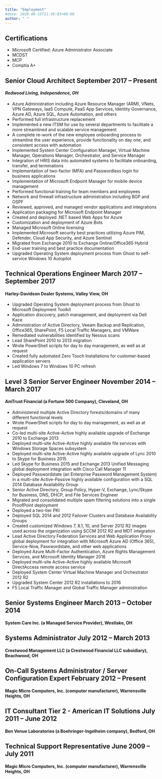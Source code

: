 ```yaml
---
title: "Employment"
#date: 2020-09-15T11:30:03+00:00
author: " "
---
```

## Certifications

- Microsoft Certified: Azure Administrator Associate
- MCDST
- MCP
- Comptia A+

## Senior Cloud Architect September 2017 – Present
#### *Redwood Living, Independence, OH*
- Azure Administration including Azure Resource Manager (ARM), VNets, VPN Gateways, IaaS Compute, PaaS App Services, Identity Governance, Azure AD, Azure SQL, Azure Automation, and others
- Performed full infrastructure replacement
- Implemented a new ITSM for use by several departments to facilitate a more streamlined and scalable service management
- A complete re-work of the new employee onboarding process to streamline the user experience, provide functionality on day one, and consistent access with automation
- Implemented System Center Configuration Manager, Virtual Machine Manager, Operations Manager, Orchestrator, and Service Manager
- Integration of HRIS data into automated systems to facilitate onboarding, transfer, and terminations
- Implementation of two-factor (MFA) and Passwordless login for business applications
- Implementation of Microsoft Endpoint Manager for mobile device management
- Performed functional training for team members and employees
- Network and firewall infrastructure administration including BGP and OSPF
- Reviewed, approved, and managed vendor applications and integrations
- Application packaging for Microsoft Endpoint Manager
- Created and deployed .NET based Web Apps for Azure
- Customization and deployment of Azure Bots
- Managed Microsoft Online licensing
- Implemented Microsoft security best practices utilizing Azure PIM, Defender, Cloud App Security, and Azure Sentinel
- Migrated from Exchange 2010 to Exchange Online/Office365 Hybrid
- End-user training and best practice documentation
- Upgraded Operating System deployment process from Ghost to self-service Windows 10 Autopilot

## Technical Operations Engineer March 2017 – September 2017
#### Harley-Davidson Dealer Systems, Valley View, OH

- Upgraded Operating System deployment process from Ghost to Microsoft Deployment Toolkit
- Application discovery, patch management, and deployment via Dell Kace
- Administration of Active Directory, Veeam Backup and Replication, Office365, SharePoint, F5 Local Traffic Managers, and VMWare
- Remediated vulnerabilities identified by Nessus scans
- Lead SharePoint 2010 to 2013 migration
- Wrote PowerShell scripts for day to day management, as well as at request
- Created fully automated Zero Touch Installations for customer-based application servers
- Led Windows 7 to Windows 10 PC refresh

## Level 3 Senior Server Engineer November 2014 – March 2017
#### AmTrust Financial (a Fortune 500 Company), Cleveland, OH

- Administered multiple Active Directory forests/domains of many different functional levels
- Wrote PowerShell scripts for day to day management, as well as at request
- Co-led multi-site Active-Active highly available upgrade of Exchange 2010 to Exchange 2013
- Deployed multi-site Active-Active highly available file services with Windows Storage Spaces subsystem
- Deployed multi-site Active-Active highly available upgrade of Lync 2010 to Skype for Business 2015
- Led Skype for Business 2015 and Exchange 2013 Unified Messaging global deployment integration with Cisco Call Manager 11
- Deployed Passwordstate (an Enterprise Password Management System) in a multi-site Active-Passive highly available configuration with a SQL 2014 Database Availability Group
- Senior Active Directory, Group Policy, Hyper-V, Exchange, Lync/Skype for Business, DNS, DHCP, and File Services Engineer
- Migrated and consolidated multiple spam filtering solutions into a single ProofPoint deployment
- Deployed a two-tier PKI
- Deployed SQL 2014 and 2012 Failover Clusters and Database Availability Groups
- Created customized Windows 7, 8.1, 10, and Server 2012 R2 images used across the organization using SCCM 2012 R2 and MDT integration
- Lead Active Directory Federation Services and Web Application Proxy global deployment for integration with Microsoft Azure AD (Office 365), Service-Now, Passwordstate, and other web applications
- Deployed Azure Multi-Factor Authentication, Azure Rights Management Services, and Microsoft Identity Manager 2016
- Deployed multi-site Active-Active highly available Microsoft DirectAccess remote access service
- Deployed System Center Virtual Machine Manager and Orchestrator 2012 R2
- Upgraded System Center 2012 R2 installations to 2016
- F5 Local Traffic Manager and Global Traffic Manager administration

## Senior Systems Engineer March 2013 – October 2014
#### System Care Inc. (a Managed Service Provider), Westlake, OH

## Systems Administrator July 2012 – March 2013
#### Crestwood Management LLC (a Crestwood Financial LLC subsidiary), Beachwood, OH

## On-Call Systems Administrator / Server Configuration Expert February 2012 – Present
#### Magic Micro Computers, Inc. (computer manufacturer), Warrensville Heights, OH

## IT Consultant Tier 2 - American IT Solutions July 2011 – June 2012
#### Ben Venue Laboratories (a Boehringer-Ingelheim company), Bedford, OH

## Technical Support Representative June 2009 – July 2011
#### Magic Micro Computers, Inc. (computer manufacturer), Warrensville Heights, OH